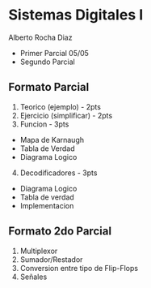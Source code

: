 # Sistemas Digitales I

Alberto Rocha Diaz

* Primer Parcial 05/05
* Segundo Parcial 

## Formato Parcial
1. Teorico (ejemplo) - 2pts
2. Ejercicio (simplificar) - 2pts
3. Funcion - 3pts
  - Mapa de Karnaugh
  - Tabla de Verdad
  - Diagrama Logico
4. Decodificadores - 3pts
  - Diagrama Logico
  - Tabla de verdad
  - Implementacion

## Formato 2do Parcial
1. Multiplexor
2. Sumador/Restador
3. Conversion entre tipo de Flip-Flops
4. Señales
